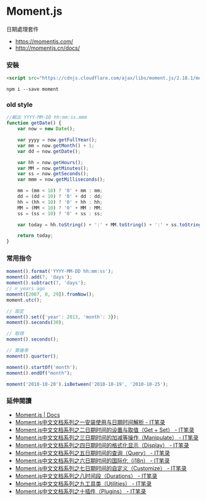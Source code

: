 # Moment.js

日期處理套件

* <https://momentjs.com/>
* <http://momentjs.cn/docs/>

### 安裝

```html
<script src="https://cdnjs.cloudflare.com/ajax/libs/moment.js/2.18.1/moment.js"/>
```

```
npm i --save moment
```

### old style

```js
//輸出 YYYY-MM-DD hh:mm:ss.mmm
function getDate() {
    var now = new Date();

    var yyyy = now.getFullYear();
    var mm = now.getMonth() + 1;
    var dd = now.getDate();

    var hh = now.getHours();
    var MM = now.getMinutes();
    var ss = now.getSeconds();
    var mmm = now.getMilliseconds();

    mm = (mm < 10) ? '0' + mm : mm;
    dd = (dd < 10) ? '0' + dd : dd;
    hh = (hh < 10) ? '0' + hh : hh;
    MM = (MM < 10) ? '0' + MM : MM;
    ss = (ss < 10) ? '0' + ss : ss;

    var today = hh.toString() + ':' + MM.toString() + ':' + ss.toString() + '.' + mmm.toString();

    return today;
}
```

### 常用指令

```js
moment().format('YYYY-MM-DD hh:mm:ss');
moment().add(7, 'days');
moment().subtract(7, 'days');
// n years ago
moment([2007, 0, 29]).fromNow();
moment.utc();

// 設定
moment().set({'year': 2013, 'month': 3});
moment().seconds(30);

// 取得
moment().seconds(); 

// 第幾季
moment().quarter(); 

moment().startOf('month');
moment().endOf("month");

moment('2010-10-20').isBetween('2010-10-19', '2010-10-25'); 
```
<!-- 用 codepen demo 一次，然後讓大家花一點時間試試看。 -->

### 延伸閱讀

* [Moment.js | Docs](https://momentjs.com/docs/)
* [Moment.js中文文档系列之一安装使用与日期时间解析 - IT笔录](https://itbilu.com/nodejs/npm/VkCir3rge.html)
* [Moment.js中文文档系列之二日期时间的设置与取值（Get + Set） - IT笔录](https://itbilu.com/nodejs/npm/Vk3t77Dlx.html)
* [Moment.js中文文档系列之三日期时间的加减等操作（Manipulate） - IT笔录](https://itbilu.com/nodejs/npm/EJlmbFhgg.html)
* [Moment.js中文文档系列之四日期时间的格式化显示（Display） - IT笔录](https://itbilu.com/nodejs/npm/4kz3tOClx.html)
* [Moment.js中文文档系列之五日期时间的查询（Query） - IT笔录](https://itbilu.com/nodejs/npm/Ny2sYBN-e.html)
* [Moment.js中文文档系列之六日期时间的国际化（i18n） - IT笔录](https://itbilu.com/nodejs/npm/4k1vtctZl.html)
* [Moment.js中文文档系列之七日期时间的自定义（Customize） - IT笔录](https://itbilu.com/nodejs/npm/4Jxk-Ti-l.html)
* [Moment.js中文文档系列之八时间段（Durations） - IT笔录](https://itbilu.com/nodejs/npm/4JkB42p-x.html)
* [Moment.js中文文档系列之九工具类（Utilities） - IT笔录](https://itbilu.com/nodejs/npm/NJRXTDRWe.html)
* [Moment.js中文文档系列之十插件（Plugins） - IT笔录](https://itbilu.com/nodejs/npm/V1k1JpA-l.html)
